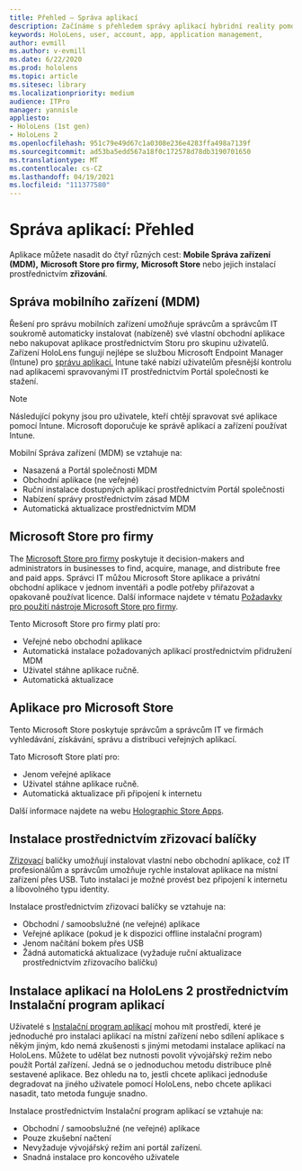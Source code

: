 ```yaml
---
title: Přehled – Správa aplikací
description: Začínáme s přehledem správy aplikací hybridní reality pomocí správy mobilních zařízení, Microsoft Storu pro firmy a zřizovacích balíčků
keywords: HoloLens, user, account, app, application management,
author: evmill
ms.author: v-evmill
ms.date: 6/22/2020
ms.prod: hololens
ms.topic: article
ms.sitesec: library
ms.localizationpriority: medium
audience: ITPro
manager: yannisle
appliesto:
- HoloLens (1st gen)
- HoloLens 2
ms.openlocfilehash: 951c79e49d67c1a0308e236e4283ffa498a7139f
ms.sourcegitcommit: ad53ba5edd567a18f0c172578d78db3190701650
ms.translationtype: MT
ms.contentlocale: cs-CZ
ms.lasthandoff: 04/19/2021
ms.locfileid: "111377580"
---
```

# <a name="app-management-overview"></a>Správa aplikací: Přehled

Aplikace můžete nasadit do čtyř různých cest: **Mobile Správa zařízení (MDM),** **Microsoft Store pro firmy,** **Microsoft Store** nebo jejich instalací prostřednictvím **zřizování**.

## <a name="mobile-device-management-mdm"></a>Správa mobilního zařízení (MDM)

Řešení pro správu mobilních zařízení umožňuje správcům a správcům IT soukromě automaticky instalovat (nabízeně) své vlastní obchodní aplikace nebo nakupovat aplikace prostřednictvím Storu pro skupinu uživatelů. Zařízení HoloLens fungují nejlépe se službou Microsoft Endpoint Manager (Intune) pro [správu aplikací.](app-deploy-intune.md) Intune také nabízí uživatelům přesnější kontrolu nad aplikacemi spravovanými IT prostřednictvím Portál společnosti ke stažení.

> [!NOTE]
> Následující pokyny jsou pro uživatele, kteří chtějí spravovat své aplikace pomocí Intune. Microsoft doporučuje ke správě aplikací a zařízení používat Intune.

Mobilní Správa zařízení (MDM) se vztahuje na:

* Nasazená a Portál společnosti MDM
* Obchodní aplikace (ne veřejné)
* Ruční instalace dostupných aplikací prostřednictvím Portál společnosti
* Nabízení správy prostřednictvím zásad MDM
* Automatická aktualizace prostřednictvím MDM

## <a name="microsoft-store-for-business"></a>Microsoft Store pro firmy

The [Microsoft Store pro firmy](app-deploy-store-business.md) poskytuje it decision-makers and administrators in businesses to find, acquire, manage, and distribute free and paid apps. Správci IT můžou Microsoft Store aplikace a privátní obchodní aplikace v jednom inventáři a podle potřeby přiřazovat a opakovaně používat licence. Další informace najdete v tématu [Požadavky pro použití nástroje Microsoft Store pro firmy](https://docs.microsoft.com/microsoft-store/prerequisites-microsoft-store-for-business).

Tento Microsoft Store pro firmy platí pro:

* Veřejné nebo obchodní aplikace
* Automatická instalace požadovaných aplikací prostřednictvím přidružení MDM
* Uživatel stáhne aplikace ručně.
* Automatická aktualizace

## <a name="microsoft-store-apps"></a>Aplikace pro Microsoft Store

Tento Microsoft Store poskytuje správcům a správcům IT ve firmách vyhledávání, získávání, správu a distribuci veřejných aplikací.

Tato Microsoft Store platí pro:

* Jenom veřejné aplikace
* Uživatel stáhne aplikace ručně.
* Automatická aktualizace při připojení k internetu

Další informace najdete na webu [Holographic Store Apps](https://docs.microsoft.com/hololens/holographic-store-apps).

## <a name="install-via-provisioning-packages"></a>Instalace prostřednictvím zřizovací balíčky

[Zřizovací](app-deploy-provisioning-package.md) balíčky umožňují instalovat vlastní nebo obchodní aplikace, což IT profesionálům a správcům umožňuje rychle instalovat aplikace na místní zařízení přes USB. Tuto instalaci je možné provést bez připojení k internetu a libovolného typu identity.

Instalace prostřednictvím zřizovací balíčky se vztahuje na:

* Obchodní / samoobslužné (ne veřejné) aplikace
* Veřejné aplikace (pokud je k dispozici offline instalační program)
* Jenom načítání bokem přes USB
* Žádná automatická aktualizace (vyžaduje ruční aktualizace prostřednictvím zřizovacího balíčku)

## <a name="install-apps-on-hololens-2-via-app-installer"></a>Instalace aplikací na HoloLens 2 prostřednictvím Instalační program aplikací

Uživatelé s [Instalační program aplikací](app-deploy-app-installer.md) mohou mít prostředí, které je jednoduché pro instalaci aplikací na místní zařízení nebo sdílení aplikace s někým jiným, kdo nemá zkušenosti s jinými metodami instalace aplikací na HoloLens. Můžete to udělat bez nutnosti povolit vývojářský režim nebo použít Portál zařízení. Jedná se o jednoduchou metodu distribuce plně sestavené aplikace. Bez ohledu na to, jestli chcete aplikaci jednoduše degradovat na jiného uživatele pomocí HoloLens, nebo chcete aplikaci nasadit, tato metoda funguje snadno.

Instalace prostřednictvím Instalační program aplikací se vztahuje na:

* Obchodní / samoobslužné (ne veřejné) aplikace
* Pouze zkušební načtení
* Nevyžaduje vývojářský režim ani portál zařízení.
* Snadná instalace pro koncového uživatele
